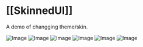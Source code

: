 [[SkinnedUI]]
=========

A demo of changging theme/skin.

![Image](http://imglf4.ph.126.net/T74NgNHs0J47dRWavQlE-w==/6598201164121471784.jpg)
![Image](http://imglf6.ph.126.net/92YBa82ILcJQiUKtivHjoQ==/6597232494378860796.jpg)
![Image](http://imglf9.ph.126.net/bxISVxtNaI-0nAfz6xlNzQ==/6597176419285847439.jpg)
![Image](http://imglf4.ph.126.net/NlV0dGxg5lc9BmKo2SNBRQ==/6598195666563332894.jpg)
![Image](http://imglf8.ph.126.net/7lafMlGytaipnbADL1geAg==/6597763558493794428.jpg)
![Image](http://imglf2.ph.126.net/v1oWemwzWjZiWyl3NaSENw==/6598204462656358732.jpg)
